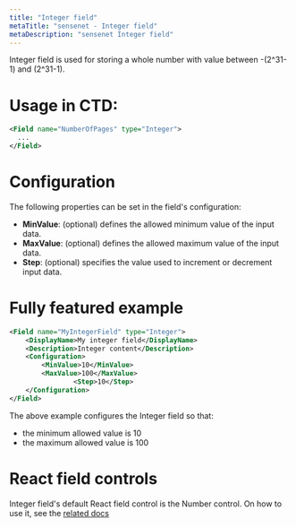 ```yaml
---
title: "Integer field"
metaTitle: "sensenet - Integer field"
metaDescription: "sensenet Integer field"
---
```


Integer field is used for storing a whole number with value between -(2^31-1) and (2^31-1).

# Usage in CTD:

```xml
<Field name="NumberOfPages" type="Integer">
  ...
</Field>
```

# Configuration

The following properties can be set in the field's configuration:

- **MinValue**: (optional) defines the allowed minimum value of the input data.
- **MaxValue**: (optional) defines the allowed maximum value of the input data.
- **Step**: (optional) specifies the value used to increment or decrement input data.

# Fully featured example

```xml
<Field name="MyIntegerField" type="Integer">
	<DisplayName>My integer field</DisplayName>
	<Description>Integer content</Description>
	<Configuration>
		<MinValue>10</MinValue>
		<MaxValue>100</MaxValue>
                <Step>10</Step>
	</Configuration>
</Field>
```

The above example configures the Integer field so that:

- the minimum allowed value is 10
- the maximum allowed value is 100

# React field controls

Integer field's default React field control is the Number control. On how to use it, see the [related docs](https://sn-react-component-docs.netlify.app/?path=/story/fieldcontrols-number--new-mode)
